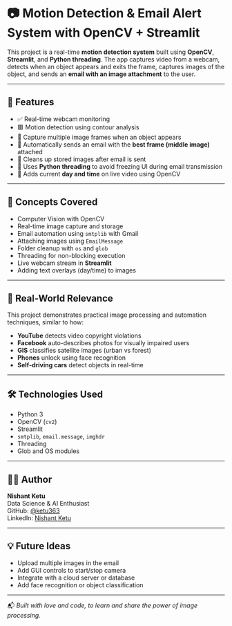 # 📷 Motion Detection & Email Alert System with OpenCV + Streamlit

This project is a real-time **motion detection system** built using **OpenCV**, **Streamlit**, and **Python threading**. The app captures video from a webcam, detects when an object appears and exits the frame, captures images of the object, and sends an **email with an image attachment** to the user.

---

## 🚀 Features

- ✅ Real-time webcam monitoring
- 🟥 Motion detection using contour analysis
- 📸 Capture multiple image frames when an object appears
- 📨 Automatically sends an email with the **best frame (middle image)** attached
- 🧹 Cleans up stored images after email is sent
- 🔁 Uses **Python threading** to avoid freezing UI during email transmission
- 📅 Adds current **day and time** on live video using OpenCV

---

## 🧠 Concepts Covered

- Computer Vision with OpenCV
- Real-time image capture and storage
- Email automation using `smtplib` with Gmail
- Attaching images using `EmailMessage`
- Folder cleanup with `os` and `glob`
- Threading for non-blocking execution
- Live webcam stream in **Streamlit**
- Adding text overlays (day/time) to images

---

## 📌 Real-World Relevance

This project demonstrates practical image processing and automation techniques, similar to how:

- **YouTube** detects video copyright violations
- **Facebook** auto-describes photos for visually impaired users
- **GIS** classifies satellite images (urban vs forest)
- **Phones** unlock using face recognition
- **Self-driving cars** detect objects in real-time

---

## 🛠 Technologies Used

- Python 3
- OpenCV (`cv2`)
- Streamlit
- `smtplib`, `email.message`, `imghdr`
- Threading
- Glob and OS modules

---

## 👨‍💻 Author

**Nishant Ketu**  
Data Science & AI Enthusiast  
GitHub: [@ketu363](https://github.com/ketu363)  
LinkedIn: [Nishant Ketu](https://www.linkedin.com/in/nishant-ketu-388a04152/)

---

## 💡 Future Ideas

- Upload multiple images in the email
- Add GUI controls to start/stop camera
- Integrate with a cloud server or database
- Add face recognition or object classification

---

📬 *Built with love and code, to learn and share the power of image processing.*
